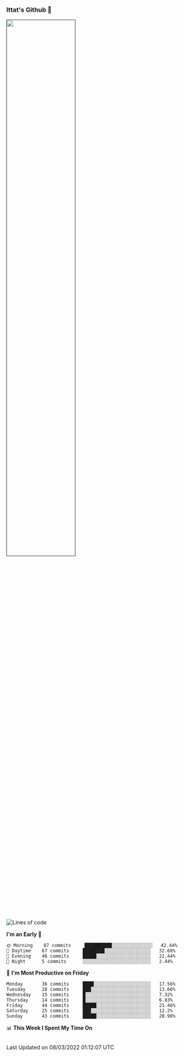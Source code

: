 ### Ittat's Github 👋

<a href="">
  <img align="center" src="https://github-readme-stats.vercel.app/api?username=ittat&hide_border=true&show_icons=true&count_private=true&theme=graywhite"  width="60%"/>
</a>


<!--START_SECTION:waka-->
![Lines of code](https://img.shields.io/badge/From%20Hello%20World%20I%27ve%20Written-557%20Thousand%20lines%20of%20code-blue)

**I'm an Early 🐤** 

```text
🌞 Morning    87 commits     ██████████░░░░░░░░░░░░░░░   42.44% 
🌆 Daytime    67 commits     ████████░░░░░░░░░░░░░░░░░   32.68% 
🌃 Evening    46 commits     █████░░░░░░░░░░░░░░░░░░░░   22.44% 
🌙 Night      5 commits      ░░░░░░░░░░░░░░░░░░░░░░░░░   2.44%

```
📅 **I'm Most Productive on Friday** 

```text
Monday       36 commits     ████░░░░░░░░░░░░░░░░░░░░░   17.56% 
Tuesday      28 commits     ███░░░░░░░░░░░░░░░░░░░░░░   13.66% 
Wednesday    15 commits     █░░░░░░░░░░░░░░░░░░░░░░░░   7.32% 
Thursday     14 commits     █░░░░░░░░░░░░░░░░░░░░░░░░   6.83% 
Friday       44 commits     █████░░░░░░░░░░░░░░░░░░░░   21.46% 
Saturday     25 commits     ███░░░░░░░░░░░░░░░░░░░░░░   12.2% 
Sunday       43 commits     █████░░░░░░░░░░░░░░░░░░░░   20.98%

```


📊 **This Week I Spent My Time On** 

```text
```


 Last Updated on 08/03/2022 01:12:07 UTC
<!--END_SECTION:waka-->



<!--
**ittat/ittat** is a ✨ _special_ ✨ repository because its `README.md` (this file) appears on your GitHub profile.

Here are some ideas to get you started:

- 🔭 I’m currently working on ...
- 🌱 I’m currently learning ...
- 👯 I’m looking to collaborate on ...
- 🤔 I’m looking for help with ...
- 💬 Ask me about ...
- 📫 How to reach me: ...
- 😄 Pronouns: ...
- ⚡ Fun fact: ...

    technologies: {
        mobileApp: ["Android App"],
        frontEnd: {
            js: ["Vue", "Nuxt"],
            css: ["materialize", "vuetify", "bootstrap"]
        },
        backEnd: {
            js: ["node", "express", "SuiteScript"],
            python: ["flask"]
        },
        devOps: ["AWS", "Docker🐳", "Route53", "Nginx"],
        databases: ["mongo", "MySql", "sqlite"],
        misc: ["Firebase", "Socket.IO", "selenium", "open-cv", "php", "SuiteApp"]
    },
-->
